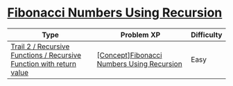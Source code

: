# [Fibonacci Numbers Using Recursion](https://www.codetree.ai/trails/complete/curated-cards/intro-fibonacci-using-recursive-function)

|Type|Problem XP|Difficulty|
|---|---|---|
|[Trail 2 / Recursive Functions / Recursive Function with return value](https://www.codetree.ai/trail-info/novice-mid/)|[[Concept]Fibonacci Numbers Using Recursion](https://www.codetree.ai/trails/complete/curated-cards/intro-fibonacci-using-recursive-function/)|Easy|

